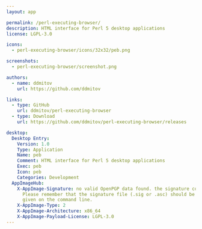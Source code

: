 ```yaml
---
layout: app

permalink: /perl-executing-browser/
description: HTML interface for Perl 5 desktop applications
license: LGPL-3.0

icons:
  - perl-executing-browser/icons/32x32/peb.png

screenshots:
  - perl-executing-browser/screenshot.png

authors:
  - name: ddmitov
    url: https://github.com/ddmitov

links:
  - type: GitHub
    url: ddmitov/perl-executing-browser
  - type: Download
    url: https://github.com/ddmitov/perl-executing-browser/releases

desktop:
  Desktop Entry:
    Version: 1.0
    Type: Application
    Name: peb
    Comment: HTML interface for Perl 5 desktop applications
    Exec: peb
    Icon: peb
    Categories: Development
  AppImageHub:
    X-AppImage-Signature: no valid OpenPGP data found. the signature could not be verified.
      Please remember that the signature file (.sig or .asc) should be the first file
      given on the command line.
    X-AppImage-Type: 2
    X-AppImage-Architecture: x86_64
    X-AppImage-Payload-License: LGPL-3.0
---
```

